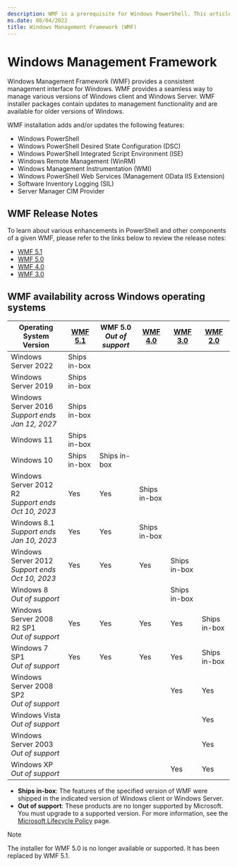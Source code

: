 ```yaml
---
description: WMF is a prerequisite for Windows PowerShell. This articles shows the history of WMF versions and provides information about how to find and install WMF.
ms.date: 08/04/2022
title: Windows Management Framework (WMF)
---
```


# Windows Management Framework

Windows Management Framework (WMF) provides a consistent management interface for Windows. WMF
provides a seamless way to manage various versions of Windows client and Windows Server. WMF
installer packages contain updates to management functionality and are available for older versions
of Windows.

WMF installation adds and/or updates the following features:

- Windows PowerShell
- Windows PowerShell Desired State Configuration (DSC)
- Windows PowerShell Integrated Script Environment (ISE)
- Windows Remote Management (WinRM)
- Windows Management Instrumentation (WMI)
- Windows PowerShell Web Services (Management OData IIS Extension)
- Software Inventory Logging (SIL)
- Server Manager CIM Provider

## WMF Release Notes

To learn about various enhancements in PowerShell and other components of a given WMF, please refer
to the links below to review the release notes:

- [WMF 5.1][wmf51rel]
- [WMF 5.0][wmf50rel]
- [WMF 4.0][wmf40rel]
- [WMF 3.0][wmf30rel]

## WMF availability across Windows operating systems

|               Operating System Version                | [WMF 5.1][WMF 5.1] | WMF 5.0<br>_Out of support_ | [WMF 4.0][WMF 4.0] | [WMF 3.0][WMF 3.0] | [WMF 2.0][WMF 2.0] |
| ----------------------------------------------------- | ------------------ | --------------------------- | ------------------ | ------------------ | ------------------ |
| Windows Server 2022                                   | Ships in-box       |                             |                    |                    |                    |
| Windows Server 2019                                   | Ships in-box       |                             |                    |                    |                    |
| Windows Server 2016<br>_Support ends Jan 12, 2027_    | Ships in-box       |                             |                    |                    |                    |
| Windows 11                                            | Ships in-box       |                             |                    |                    |                    |
| Windows 10                                            | Ships in-box       | Ships in-box                |                    |                    |                    |
| Windows Server 2012 R2<br>_Support ends Oct 10, 2023_ | Yes                | Yes                         | Ships in-box       |                    |                    |
| Windows 8.1<br>_Support ends Jan 10, 2023_            | Yes                | Yes                         | Ships in-box       |                    |                    |
| Windows Server 2012<br>_Support ends Oct 10, 2023_    | Yes                | Yes                         | Yes                | Ships in-box       |                    |
| Windows 8<br>_Out of support_                         |                    |                             |                    | Ships in-box       |                    |
| Windows Server 2008 R2 SP1<br>_Out of support_        | Yes                | Yes                         | Yes                | Yes                | Ships in-box       |
| Windows 7 SP1<br>_Out of support_                     | Yes                | Yes                         | Yes                | Yes                | Ships in-box       |
| Windows Server 2008 SP2<br>_Out of support_           |                    |                             |                    | Yes                | Yes                |
| Windows Vista<br>_Out of support_                     |                    |                             |                    |                    | Yes                |
| Windows Server 2003<br>_Out of support_               |                    |                             |                    |                    | Yes                |
| Windows XP<br>_Out of support_                        |                    |                             |                    | Yes                | Yes                |

- **Ships in-box**: The features of the specified version of WMF were shipped in the indicated
  version of Windows client or Windows Server.
- **Out of support**: These products are no longer supported by Microsoft. You must upgrade to a
  supported version. For more information, see the [Microsoft Lifecycle Policy][Lifecycle] page.

> [!NOTE]
> The installer for WMF 5.0 is no longer available or supported. It has been replaced by WMF 5.1.

<!-- link refs -->

[Lifecycle]: https://support.microsoft.com/lifecycle
[WMF 5.1]: https://aka.ms/wmf51download
[WMF 4.0]: https://aka.ms/wmf4download
[WMF 3.0]: https://aka.ms/wmf3download
[WMF 2.0]: https://aka.ms/wmf2download
[wmf51rel]: whats-new/release-notes.md#wmf-51-changes
[wmf50rel]: whats-new/release-notes.md#wmf-50-changes
[wmf40rel]: https://download.microsoft.com/download/3/D/6/3D61D262-8549-4769-A660-230B67E15B25/Windows%20Management%20Framework%204%200%20Release%20Notes.docx
[wmf30rel]: https://download.microsoft.com/download/E/7/6/E76850B8-DA6E-4FF5-8CCE-A24FC513FD16/WMF%203%20Release%20Notes.docx

